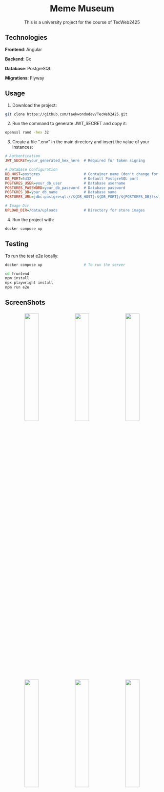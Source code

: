 <div align="center">
   
# Meme Museum

This is a university project for the course of TecWeb2425

</div>

## Technologies

**Frontend**: Angular

**Backend**: Go

**Database**: PostgreSQL

**Migrations**: Flyway

## Usage

1. Download the project:

```bash
git clone https://github.com/taekwondodev/TecWeb2425.git
```

2. Run the command to generate JWT_SECRET and copy it:

```bash
openssl rand -hex 32
```

3. Create a file ".env" in the main directory and insert the value of your instances:

```ini
# Authentication
JWT_SECRET=your_generated_hex_here  # Required for token signing

# Database Configuration
DB_HOST=postgres                    # Container name (don't change for compose)
DB_PORT=5432                        # Default PostgreSQL port
POSTGRES_USER=your_db_user          # Database username
POSTGRES_PASSWORD=your_db_password  # Database password
POSTGRES_DB=your_db_name            # Database name
POSTGRES_URL=jdbc:postgresql://${DB_HOST}:${DB_PORT}/${POSTGRES_DB}?sslmode=disable

# Image Dir
UPLOAD_DIR=/data/uploads            # Directory for store images
```

4. Run the project with:

```bash
docker compose up
```

## Testing

To run the test e2e locally:

```bash
docker compose up                   # To run the server

cd frontend
npm install
npx playwright install
npm run e2e
```

## ScreenShots

<p align="center">
   <img src="https://github.com/user-attachments/assets/49306887-4771-4d3e-9c23-751b9d181691" width="30%" style="margin: 5px;"/>
   <img src="https://github.com/user-attachments/assets/927e596e-0239-46ca-9f51-8a7530313b34" width="30%" style="margin: 5px;">
   <img src="https://github.com/user-attachments/assets/1cdfa494-a844-4fa1-86da-d0400a3d29a1" width="30%" style="margin: 5px;"/>
</p>
<p align="center"> 
   <img src="https://github.com/user-attachments/assets/4dc4c49c-9656-4954-b26a-dc6306f51b27" width="30%" style="margin: 5px;"/> 
   <img src="https://github.com/user-attachments/assets/47628166-8168-4113-9f82-8e5332d8822b" width="30%" style="margin: 5px;"/>
   <img src="https://github.com/user-attachments/assets/174fd297-0631-4c33-bdb7-1065c2410153" width="30%" style="margin: 5px;"/>
</p>
